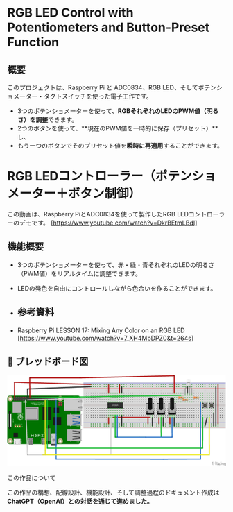 # RGB LED Control with Potentiometers and Button-Preset Function

##  概要

このプロジェクトは、Raspberry Pi と ADC0834、RGB LED、そしてポテンショメーター・タクトスイッチを使った電子工作です。

- 3つのポテンショメーターを使って、**RGBそれぞれのLEDのPWM値（明るさ）を調整**できます。
- 2つのボタンを使って、**現在のPWM値を一時的に保存（プリセット）**し、
- もう一つのボタンでそのプリセット値を**瞬時に再適用**することができます。

# RGB LEDコントローラー（ポテンショメーター＋ボタン制御）

この動画は、Raspberry PiとADC0834を使って製作したRGB LEDコントローラーのデモです。
 [https://www.youtube.com/watch?v=DkrBEtmLBdI]

##  機能概要

- 3つのポテンショメーターを使って、赤・緑・青それぞれのLEDの明るさ（PWM値）をリアルタイムに調整できます。
- LEDの発色を自由にコントロールしながら色合いを作ることができます。


- ##  参考資料

- Raspberry Pi LESSON 17: Mixing Any Color on an RGB LED　[https://www.youtube.com/watch?v=7_XH4MbDPZ0&t=264s]


## 🔌 ブレッドボード図

![ブレッドボード図](breadboard-diagram.png.png)

この作品について

この作品の構想、配線設計、機能設計、そして調整過程のドキュメント作成は  
**ChatGPT（OpenAI）との対話を通じて進めました。**  



